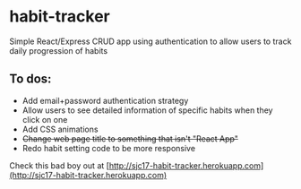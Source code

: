 # habit-tracker

Simple React/Express CRUD app using authentication to allow users to track daily progression of habits

## To dos:

- Add email+password authentication strategy
- Allow users to see detailed information of specific habits when they click on one
- Add CSS animations
- ~~Change web page title to something that isn't "React App"~~
- Redo habit setting code to be more responsive

Check this bad boy out at [http://sjc17-habit-tracker.herokuapp.com](http://sjc17-habit-tracker.herokuapp.com)
